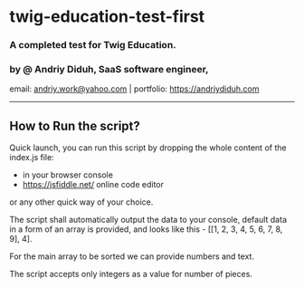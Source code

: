 # twig-education-test-first

### A completed test for Twig Education. 
### by @ Andriy Diduh, SaaS software engineer, 

email: andriy.work@yahoo.com | portfolio: https://andriydiduh.com

-----------------------------------------------

## How to Run the script?

Quick launch, you can run this script by dropping the whole content of the index.js file: 

- in your browser console
- https://jsfiddle.net/ online code editor

or any other quick way of your choice.


The script shall automatically output the data to your console, 
default data in a form of an array is provided, and looks like this - [[1, 2, 3, 4, 5, 6, 7, 8, 9], 4].

For the main array to be sorted we can provide numbers and text.

The script accepts only integers as a value for number of pieces.

